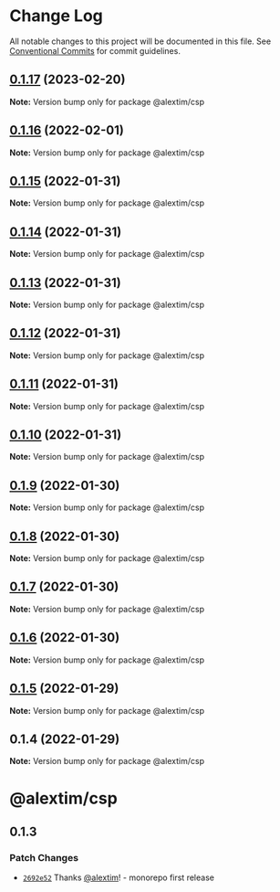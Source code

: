 # Change Log

All notable changes to this project will be documented in this file.
See [Conventional Commits](https://conventionalcommits.org) for commit guidelines.

## [0.1.17](https://github.com/alextim/at-blog/compare/@alextim/csp@0.1.16...@alextim/csp@0.1.17) (2023-02-20)

**Note:** Version bump only for package @alextim/csp





## [0.1.16](https://github.com/alextim/at-blog/compare/@alextim/csp@0.1.15...@alextim/csp@0.1.16) (2022-02-01)

**Note:** Version bump only for package @alextim/csp





## [0.1.15](https://github.com/alextim/at-blog/compare/@alextim/csp@0.1.14...@alextim/csp@0.1.15) (2022-01-31)

**Note:** Version bump only for package @alextim/csp





## [0.1.14](https://github.com/alextim/at-blog/compare/@alextim/csp@0.1.13...@alextim/csp@0.1.14) (2022-01-31)

**Note:** Version bump only for package @alextim/csp





## [0.1.13](https://github.com/alextim/at-blog/compare/@alextim/csp@0.1.12...@alextim/csp@0.1.13) (2022-01-31)

**Note:** Version bump only for package @alextim/csp





## [0.1.12](https://github.com/alextim/at-blog/compare/@alextim/csp@0.1.11...@alextim/csp@0.1.12) (2022-01-31)

**Note:** Version bump only for package @alextim/csp





## [0.1.11](https://github.com/alextim/at-blog/compare/@alextim/csp@0.1.10...@alextim/csp@0.1.11) (2022-01-31)

**Note:** Version bump only for package @alextim/csp





## [0.1.10](https://github.com/alextim/at-blog/compare/@alextim/csp@0.1.9...@alextim/csp@0.1.10) (2022-01-31)

**Note:** Version bump only for package @alextim/csp





## [0.1.9](https://github.com/alextim/at-blog/compare/@alextim/csp@0.1.8...@alextim/csp@0.1.9) (2022-01-30)

**Note:** Version bump only for package @alextim/csp





## [0.1.8](https://github.com/alextim/at-blog/compare/@alextim/csp@0.1.7...@alextim/csp@0.1.8) (2022-01-30)

**Note:** Version bump only for package @alextim/csp





## [0.1.7](https://github.com/alextim/at-blog/compare/@alextim/csp@0.1.6...@alextim/csp@0.1.7) (2022-01-30)

**Note:** Version bump only for package @alextim/csp





## [0.1.6](https://github.com/alextim/at-blog/compare/@alextim/csp@0.1.5...@alextim/csp@0.1.6) (2022-01-30)

**Note:** Version bump only for package @alextim/csp





## [0.1.5](https://github.com/alextim/at-blog/compare/@alextim/csp@0.1.4...@alextim/csp@0.1.5) (2022-01-29)

**Note:** Version bump only for package @alextim/csp

## 0.1.4 (2022-01-29)

**Note:** Version bump only for package @alextim/csp

# @alextim/csp

## 0.1.3

### Patch Changes

- [`2692e52`](https://github.com/alextim/at-blog/commit/2692e524fe2bf10e47e1a4fbd6f7173ca1be3b65) Thanks [@alextim](https://github.com/alextim)! - monorepo first release
